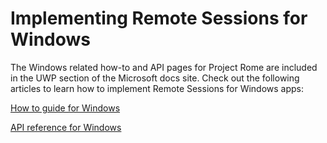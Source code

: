 # Implementing Remote Sessions for Windows

The Windows related how-to and API pages for Project Rome are included in the UWP section of the Microsoft docs site. Check out the following articles to learn how to implement Remote Sessions for Windows apps:

[How to guide for Windows](https://docs.microsoft.com/windows/uwp/launch-resume/remote-sessions)

[API reference for Windows](https://docs.microsoft.com/uwp/api/windows.system.remotesystems.remotesystemsession)